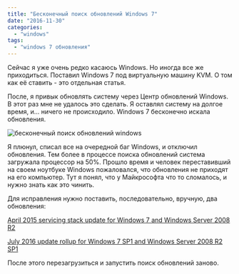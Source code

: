 ```yaml
---
title: "Бесконечный поиск обновлений Windows 7"
date: "2016-11-30"
categories:
  - "windows"
tags:
  - "windows 7 обновления"
---
```


<!--more-->

Сейчас я уже очень редко касаюсь Windows. Но иногда все же приходиться. Поставил Windows 7 под виртуальную машину KVM. О том как её ставить - это отдельная статья.

После, я привык обновлять систему через Центр обновлений Windows. В этот раз мне не удалось это сделать. Я оставлял систему на долгое время, и... ничего не происходило. Windows 7 бесконечно искала обновления.

![бесконечный поиск обновлений windows](/images/2016/11/winupdate.png)

Я плюнул, списал все на очередной баг Windows, и отключил обновления. Тем более в процессе поиска обновлений система загружала процессор на 50%. Прошло время и человек переставивший на своем ноутбуке Windows пожаловался, что обновления не приходят на его компьютер. Тут я понял, что у Майкрософта что то сломалось, и нужно знать как это чинить.

Для исправления нужно поставить, последовательно, вручную, два обновления:

[April 2015 servicing stack update for Windows 7 and Windows Server 2008 R2](https://support.microsoft.com/en-us/kb/3020369)

[July 2016 update rollup for Windows 7 SP1 and Windows Server 2008 R2 SP1](https://support.microsoft.com/en-us/kb/3172605)

После этого перезагрузиться и запустить поиск обновлений заново.
